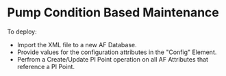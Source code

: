 # Pump Condition Based Maintenance

To deploy:
- Import the XML file to a new AF Database.
- Provide values for the configuration attributes in the "Config" Element.
- Perfrom a Create/Update PI Point operation on all AF Attributes that reference a PI Point.